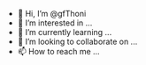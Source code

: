 - 👋 Hi, I’m @gfThoni
- 👀 I’m interested in ...
- 🌱 I’m currently learning ...
- 💞️ I’m looking to collaborate on ...
- 📫 How to reach me ...

<!---
gfThoni/gfThoni is a ✨ special ✨ repository because its `README.md` (this file) appears on your GitHub profile.
You can click the Preview link to take a look at your changes.
--->
